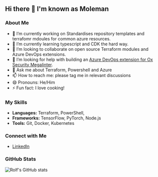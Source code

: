 <!--
**RolfMoleman/RolfMoleman** is a ✨ _special_ ✨ repository because its `README.md` (this file) appears on your GitHub profile.
-->
## Hi there 👋 I'm known as Moleman

### About Me
- 🔭 I’m currently working on Standardises repository templates and terrafomr mdoules for common azure resources.
- 🌱 I’m currently learning typescript and CDK the hard way.
- 👯 I’m looking to collaborate on open source Terraform modules and Azure DevOps extensions.
- 🤔 I’m looking for help with building an [Azure DevOps extension for Ox Security Megalinter](https://github.com/DownAtTheBottomOfTheMoleHole/megalinter_ado_extension).
- 💬 Ask me about Terraform, Powershell and Azure
- 📫 How to reach me: please tag me in relevant discussions
- 😄 Pronouns: He/Him
- ⚡ Fun fact: I love cooking!

### My Skills
- **Languages:** Terraform, PowerShell, 
- **Frameworks:** TensorFlow, PyTorch, Node.js
- **Tools:** Git, Docker, Kubernetes

### Connect with Me
- [LinkedIn]([https://www.linkedin.com/in/your-profile](https://www.linkedin.com/in/carlrdawson/))

### GitHub Stats
![Rolf's GitHub stats](https://github-readme-stats.vercel.app/api?username=RolfMoleman&show_icons=true&theme=radical)
